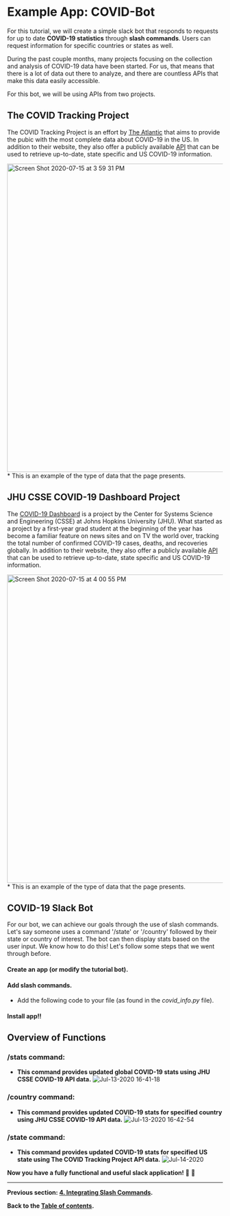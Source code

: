 # Example App: COVID-Bot
For this tutorial, we will create a simple slack bot that responds to requests for up to date **COVID-19 statistics** through **slash commands**. Users can request information for specific countries or states as well. 

During the past couple months, many projects focusing on the collection and analysis of COVID-19 data have been started. For us, that means that there is a lot of data out there to analyze, and there are countless APIs that make this data easily accessible. 

For this bot, we will be using APIs from two projects. 

## The COVID Tracking Project 
The COVID Tracking Project is an effort by [The Atlantic](https://www.theatlantic.com/) that aims to provide the pubic with the most complete data about COVID-19 in the US. In addition to their website, they also offer a publicly available [API](https://covidtracking.com/data/api) that can be used to retrieve up-to-date, state specific and US COVID-19 information. 

<img width="719" alt="Screen Shot 2020-07-15 at 3 59 31 PM" src="https://user-images.githubusercontent.com/66278476/87590065-32fbd800-c6b4-11ea-9b55-963f363c18ba.png">
* This is an example of the type of data that the page presents. 

## JHU CSSE COVID-19 Dashboard Project
The [COVID-19 Dashboard](https://www.arcgis.com/apps/opsdashboard/index.html#/bda7594740fd40299423467b48e9ecf6) is a project by the Center for Systems Science and Engineering (CSSE) at Johns Hopkins University (JHU). What started as a project by a first-year grad student at the beginning of the year has become a familiar feature on news sites and on TV the world over, tracking the total number of confirmed COVID-19 cases, deaths, and recoveries globally. In addition to their website, they also offer a publicly available [API](https://covidtracking.com/data/api) that can be used to retrieve up-to-date, state specific and US COVID-19 information. 

<img width="719" alt="Screen Shot 2020-07-15 at 4 00 55 PM" src="https://user-images.githubusercontent.com/66278476/87590181-650d3a00-c6b4-11ea-8c11-e4f46c3149d3.png">
* This is an example of the type of data that the page presents. 

## COVID-19 Slack Bot

For our bot, we can achieve our goals through the use of slash commands. Let's say someone uses a command '/state' or '/country' followed by their state or country of interest. The bot can then display stats based on the user input. We know how to do this! Let's follow some steps that we went through before.

#### Create an app (or modify the tutorial bot). 
#### Add slash commands. 
- Add the following code to your file (as found in the *covid_info.py* file).
#### Install app!!

## Overview of Functions

### /stats command: 
- **This command provides updated global COVID-19 stats using JHU CSSE COVID-19 API data.**
![Jul-13-2020 16-41-18](https://user-images.githubusercontent.com/66278476/87589823-d698b880-c6b3-11ea-8172-6f1d8edb0a7f.gif)

### /country command:
- **This command provides updated COVID-19 stats for specified country using JHU CSSE COVID-19 API data.**
![Jul-13-2020 16-42-54](https://user-images.githubusercontent.com/66278476/87589642-8a4d7880-c6b3-11ea-80e3-f979c881fe91.gif)

### /state command:
- **This command provides updated COVID-19 stats for specified US state using The COVID Tracking Project API data.**
![Jul-14-2020 ](https://user-images.githubusercontent.com/66278476/87589356-1ad78900-c6b3-11ea-8f6b-c7a510e1cf78.gif)


**Now you have a fully functional and useful slack application!** :tada: :tada:

---

**Previous section: [4. Integrating Slash Commands](4-slash-commands.md).**

**Back to the [Table of contents](README.md#table-of-contents).**
